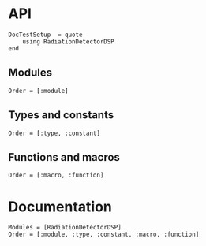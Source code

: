 # API

```@meta
DocTestSetup  = quote
    using RadiationDetectorDSP
end
```

## Modules

```@index
Order = [:module]
```

## Types and constants

```@index
Order = [:type, :constant]
```

## Functions and macros

```@index
Order = [:macro, :function]
```

# Documentation

```@autodocs
Modules = [RadiationDetectorDSP]
Order = [:module, :type, :constant, :macro, :function]
```
